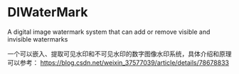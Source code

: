 # DIWaterMark
A digital image watermark system that can add or remove visible and invisible watermarks

一个可以嵌入、提取可见水印和不可见水印的数字图像水印系统，具体介绍和原理可以参考：
https://blog.csdn.net/weixin_37577039/article/details/78678833
